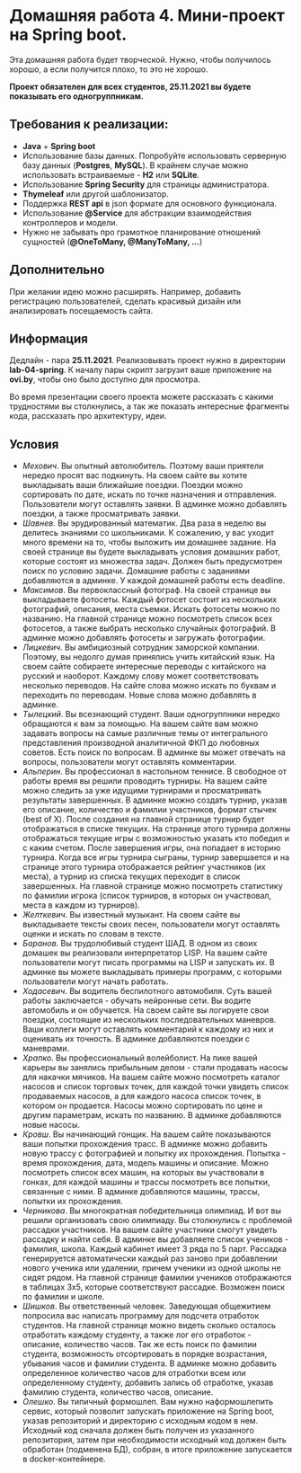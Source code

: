 # Домашняя работа 4. Мини-проект на Spring boot.

Эта домашняя работа будет творческой. Нужно, чтобы получилось хорошо, а если получится плохо, то это не хорошо.

**Проект обязателен для всех студентов, 25.11.2021 вы будете показывать его одногруппникам.**

## Требования к реализации:
* **Java** + **Spring boot**
* Использование базы данных. Попробуйте использовать серверную базу данных (**Postgres**, **MySQL**). В крайнем случае можно использовать встраиваемые - **H2** или **SQLite**.
* Использование **Spring Security** для страницы администратора.
* **Thymeleaf** или другой шаблонизатор.
* Поддержка **REST api** в json формате для основного функционала.
* Использование **@Service** для абстракции взаимодействия контроллеров и модели.
* Нужно не забывать про грамотное планирование отношений сущностей (**@OneToMany, @ManyToMany, ...**)

## Дополнительно

При желании идею можно расширять. Например, добавить регистрацию пользователей, сделать красивый дизайн или анализировать посещаемость сайта.

## Информация

Дедлайн - пара **25.11.2021**. Реализовывать проект нужно в директории **lab-04-spring**. К началу пары скрипт загрузит ваше приложение на **ovi.by**, чтобы оно было доступно для просмотра.

Во время презентации своего проекта можете рассказать с какими трудностями вы столкнулись, а так же показать интересные фрагменты кода, рассказать про архитектуру, идеи.

## Условия

* _Мехович_.
Вы опытный автолюбитель. Поэтому ваши приятели нередко просят вас подкинуть. На своем сайте вы хотите выкладывать ваши ближайшие поездки. Поездки можно сортировать по дате, искать по точке назначения и отправления. Пользователи могут оставлять заявки. В админке можно добавлять поездки, а также просматривать заявки.
* _Шавнев_.
Вы эрудированный математик. Два раза в неделю вы делитесь знаниями со школьниками. К сожалению, у вас уходит много времени на то, чтобы выложить им домашнее задание. На своей странице вы будете выкладывать условия домашних работ, которые состоят из множества задач. Должен быть предусмотрен поиск по условию задачи. Домашние работы с заданиями добавляются в админке. У каждой домашней работы есть deadline.
* _Максимов_.
Вы первоклассный фотограф. На своей странице вы выкладываете фотосеты. Каждый фотосет состоит из нескольких фотографий, описания, места съемки. Искать фотосеты можно по названию. На главной странице можно посмотреть список всех фотосетов, а также выбрать несколько случайных фотографий. В админке можно добавлять фотосеты и загружать фотографии.
* _Лицкевич_.
Вы амбициозный сотрудник заморской компании. Поэтому, вы недолго думая принялись учить китайский язык. На своем сайте собираете интересные переводы с китайского на русский и наоборот. Каждому слову может соответствовать несколько переводов. На сайте слова можно искать по буквам и переходить по переводам. Новые слова можно добавлять в админке.
* _Тылецкий_.
Вы всезнающий студент. Ваши одногруппники нередко обращаются к вам за помощью. На вашем сайте вам можно задавать вопросы на самые различные темы от интегрального представления производной аналитичной ФКП до любовных советов. Есть поиск по вопросам. В админке вы может отвечать на вопросы, пользователи могут оставлять комментарии.
* _Альперин_.
Вы профессионал в настольном теннисе. В свободное от работы время вы решили проводить турниры. На вашем сайте можно следить за уже идущими турнирами и просматривать результаты завершенных. В админке можно создать турнир, указав его описание, количество и фамилии участников, формат стычек (best of X). После создания на главной странице турнир будет отображаться в списке текущих. На странице этого турнира должны отображаться текущие игры с возможностью указать кто победил и с каким счетом. После завершения игры, она попадает в историю турнира. Когда все игры турнира сыграны, турнир завершается и на странице этого турнира отображается рейтинг участников (их места), а турнир из списка текущих переходит в список завершенных. На главной странице можно посмотреть статистику по фамилии игрока (список турниров, в которых он участвовал, места в каждом из турниров).
* _Желткевич_.
Вы известный музыкант. На своем сайте вы выкладываете тексты своих песен, пользователи могут оставлять оценки и искать по словам в тексте.
* _Баранов_.
Вы трудолюбивый студент ШАД. В одном из своих домашек вы реализовали интерпретатор LISP. На вашем сайте пользователи могут писать программы на LISP и запускать их. В админке вы можете выкладывать примеры программ, с которыми пользователи могут начать работать. 
* _Ходасевич_.
Вы водитель беспилотного автомобиля. Суть вашей работы заключается - обучать нейронные сети. Вы водите автомобиль и он обучается. На своем сайте вы логируете свои поездки, состоящие из нескольких последовательных маневров. Ваши коллеги могут оставлять комментарий к каждому из них и оценивать их точность. В админке добавляются поездки с маневрами.
* _Храпко_.
Вы профессиональный волейболист. На пике вашей карьеры вы занялись прибыльным делом - стали продавать насосы для накачки мячиков. На вашем сайте можно посмотреть каталог насосов и список торговых точек, для каждой точки увидеть список продаваемых насосов, а для каждого насоса список точек, в котором он продается. Насосы можно сортировать по цене и другим параметрам, искать по названию. В админке добавляются новые насосы.
* _Кровш_.
Вы начинающий гонщик. На вашем сайте показываются ваши попытки прохождения трасс. В админке можно добавить новую трассу с фотографией и попытку их прохождения. Попытка - время прохождения, дата, модель машины и описание. Можно посмотреть список всех машин, на которых вы участвовали в гонках, для каждой машины и трассы посмотреть все попытки, связанные с ними. В админке добавляются машины, трассы, попытки их прохождения.
* _Черникова_.
Вы многократная победительница олимпиад. И вот вы решили организовать свою олимпиаду. Вы столкнулись с проблемой рассадки участников. На вашем сайте участники смогут увидеть рассадку и найти себя. В админке вы добавляете список учеников - фамилия, школа. Каждый кабинет имеет 3 ряда по 5 парт. Рассадка генерируется автоматически каждый раз заново при добавлении нового ученика или удалении, причем ученики из одной школы не сидят рядом. На главной странице фамилии учеников отображаются в таблицах 3x5, которые соответствуют рассадке. Возможен поиск по фамилии и школе.
* _Шишков_.
Вы ответственный человек. Заведующая общежитием попросила вас написать программу для подсчета отработок студентов. На главной странице можно видеть сколько осталось отработать каждому студенту, а также лог его отработок - описание, количество часов. Так же есть поиск по фамилии студента, возможность отсортировать в порядке возрастания, убывания часов и фамилии студента. В админке можно добавить определенное количество часов для отработки всем или определенному студенту, добавить запись об отработке, указав фамилию студента, количество часов, описание. 
* _Олешко_.
Вы типичный формошлеп. Вам нужно наформошлепить сервис, который позволит запускать приложение на Spring boot, указав репозиторий и директорию с исходным кодом в нем. Исходный код сначала должен быть получен из указанного репозитория, затем при необходимости исходный код должен быть обработан (подменена БД), собран, в итоге приложение запускается в docker-контейнере. 
